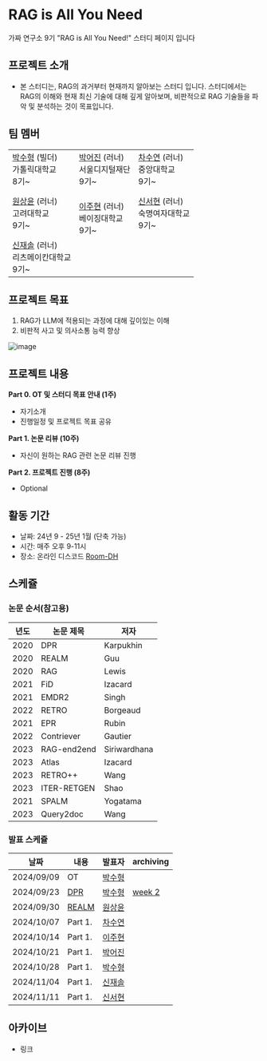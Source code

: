 # RAG is All You Need
가짜 연구소 9기 "RAG is All You Need!" 스터디 페이지 입니다

## 프로젝트 소개
- 본 스터디는, RAG의 과거부터 현재까지 알아보는 스터디 입니다. 스터디에서는 RAG의 이해와 현재 최신 기술에 대해 깊게 알아보며, 비판적으로 RAG 기술들을 파악 및 분석하는 것이 목표입니다.

## 팀 멤버
|  | | | 
|---|------|-------|
| [박수형](https://github.com/Coding-Child) (빌더) <br/> 가톨릭대학교 <br/> 8기~ <br/> | [박어진](https://github.com/likecola) (러너) <br/> 서울디지털재단 <br/> 9기~ <br/>| [차수연](https://github.com/cha-suyeon) (러너) <br/> 중앙대학교 <br/> 9기~ <br/> |
| [원상윤](https://github.com/comibear) (러너) <br/> 고려대학교 <br/> 9기~ <br/> | <br/> [이주현](https://github.com/GitLeo1) (러너) <br/> 베이징대학교 <br/> 9기~ <br/> | [신서현](https://github.com/sseoni) (러너) <br/> 숙명여자대학교 <br/> 9기~ <br/> | 
[신재솔](https://github.com/ysys143) (러너) <br/> 리츠메이칸대학교 <br/> 9기~ <br/>|

## 프로젝트 목표
1. RAG가 LLM에 적용되는 과정에 대해 깊이있는 이해
2. 비판적 사고 및 의사소통 능력 향상

![image](https://github.com/user-attachments/assets/c84711c8-754f-4e5a-8ef9-86b6e15e2d5d)

## 프로젝트 내용
**Part 0. OT 및 스터디 목표 안내 (1주)**
  - 자기소개 
  - 진행일정 및 프로젝트 목표 공유

**Part 1. 논문 리뷰 (10주)**
  - 자신이 원하는 RAG 관련 논문 리뷰 진행

**Part 2. 프로젝트 진행 (8주)**
  - Optional

## 활동 기간
- 날짜: 24년 9 - 25년 1월 (단축 가능)
- 시간: 매주 오후 9-11시
- 장소: 온라인 디스코드 [Room-DH](https://discord.com/channels/944032730050621450/1068785242690830366)

## 스케쥴

### 논문 순서(참고용)
| 년도  | 논문 제목                     | 저자               |
|-------|-------------------------------|--------------------|
| 2020  | DPR                            | Karpukhin          |
| 2020  | REALM                          | Guu                |
| 2020  | RAG                            | Lewis              |
| 2021  | FiD                            | Izacard            |
| 2021  | EMDR2                          | Singh              |
| 2022  | RETRO                          | Borgeaud           |
| 2021  | EPR                            | Rubin              |
| 2022  | Contriever                     | Gautier            |
| 2023  | RAG-end2end                    | Siriwardhana       |
| 2023  | Atlas                          | Izacard            |
| 2023  | RETRO++                        | Wang               |
| 2023  | ITER-RETGEN                    | Shao               |
| 2021  | SPALM                          | Yogatama           |
| 2023  | Query2doc                      | Wang               |


### 발표 스케쥴
| 날짜 | 내용 | 발표자 | archiving
| -------- | -------- | ---- | ---- |
| 2024/09/09 | OT       | [박수형](https://github.com/Coding-Child) |  |
| 2024/09/23 | [DPR](https://arxiv.org/pdf/2004.04906)       | [박수형](https://github.com/Coding-Child) | [week 2](https://github.com/Pseudo-Lab/rag-is-all-you-need/tree/main/Week-2) |
| 2024/09/30 |  [REALM](https://arxiv.org/pdf/2002.08909) | [원상윤](https://github.com/comibear) |  |
| 2024/10/07 |  Part 1. | [차수연](https://github.com/cha-suyeon) |  |  
| 2024/10/14 |  Part 1. | [이주현](https://github.com/GitLeo1) |  |
| 2024/10/21 |  Part 1. | [박어진](https://github.com/likecola) |  |
| 2024/10/28 |  Part 1. | [박수형](https://github.com/Coding-Child) |  |  
| 2024/11/04 |  Part 1. | [신재솔](https://github.com/ysys143) |  
| 2024/11/11 |  Part 1. | [신서현](https://github.com/sseoni) |  

## 아카이브
- 링크

